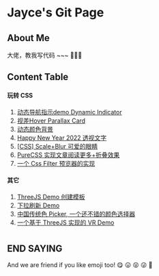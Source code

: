 # Jayce's Git Page

## About Me

大佬，教我写代码 ~~~ 🥳🥳🥳

## Content Table

#### 玩转 CSS

1. [动态导航指示demo Dynamic Indicator](https://jaycethanks.github.io/demos/DynamicNavgatorIndicator/) 
2. [视差Hover Parallax Card](https://jaycethanks.github.io/demos/CssTrick/CssTrick/ParallaxCard)
3. [动态颜色背景](https://jaycethanks.github.io/demos/CssTrick/DynamicBackgroundColor)
4. [Happy New Year 2022 透视文字](https://jaycethanks.github.io/demos/CssTrick/HappyNewYear2022)
5. [[CSS] Scale+Blur 可爱的眼睛](https://jaycethanks.github.io/demos/CssTrick/scale-blur/)
6. [PureCSS 实现文章阅读更多+折叠效果](https://jaycethanks.github.io/demos/CssTrick/purecss-continue-reading)
7. [一个 Css Filter 预览器的实现](https://jaycethanks.github.io/demos/CssTrick/filtercomparison)

#### 其它

1. [ThreeJS Demo 创建模板](https://jaycethanks.github.io/demos/ThreeJsDemoPlatform/)
2. [下拉刷新 Demo](https://jaycethanks.github.io/demos/DragPullRefresh)
3. [中国传统色 Picker, 一个还不错的颜色选择器](https://jaycethanks.github.io/demos/ChinaTradColorPick/)
4. [一个基于 ThreeJS 实现的 VR Demo](https://jaycethanks.github.io/demos/ThreejsPipesMapping/)

#

#

#

#

## END SAYING

And we are friend if you like emoji too! 😋 😛 😝 😜 🤪
